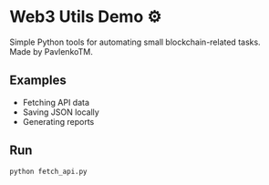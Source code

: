 # Web3 Utils Demo ⚙️

Simple Python tools for automating small blockchain-related tasks.  
Made by PavlenkoTM.

## Examples
- Fetching API data
- Saving JSON locally
- Generating reports

## Run
```bash
python fetch_api.py

